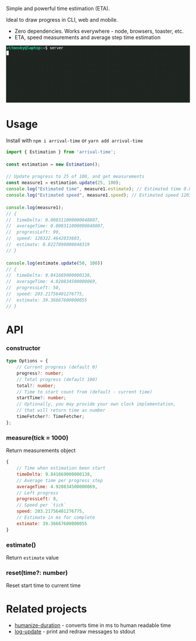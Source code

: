 Simple and powerful time estimation (ETA).

Ideal to draw progress in CLI, web and mobile.

- Zero dependencies. Works everywhere - node, browsers, toaster, etc.
- ETA, speed measurements and average step time estimation

![](./docs/eta.gif)

# Usage

Install with `npm i arrival-time` or `yarn add arrival-time`

```js
import { Estimation } from 'arrival-time';

const estimation = new Estimation();

// Update progress to 25 of 100, and get measurements
const measure1 = estimation.update(25, 100);
console.log("Estimated time", measure1.estimate); // Estimated time 0.8227890000048319
console.log("Estimated speed", measure1.speed); // Estimated speed 120322.4642033603

console.log(measure1);
// {
// 	timeDelta: 0.008311000000048807,
// 	averageTime: 0.008311000000048807,
// 	progressLeft: 99,
// 	speed: 120322.4642033603,
// 	estimate: 0.8227890000048319
// }

console.log(estimate.update(50, 100))
// {
// 	timeDelta: 9.841669000000138,
// 	averageTime: 4.920834500000069,
// 	progressLeft: 50,
// 	speed: 203.21756401276775,
// 	estimate: 39.36667600000055
// }
```

# API

### constructor

```ts
type Options = {
	// Current progress (default 0)
	progress?: number;
	// Total progress (default 100)
	total?: number;
	// Time to start count from (default - current time)
	startTime?: number;
	// Optionally, you may provide your own clock implementation,
	// that will return time as number
	timeFetcher?: TimeFetcher;
};
```

### measure(tick = 1000)

Return measurements object

```js
{
	// Time when estimation been start
	timeDelta: 9.841669000000138,
	// Average time per progress step
	averageTime: 4.920834500000069,
	// Left progress
	progressLeft: 8,
	// Speed per `tick`
	speed: 203.21756401276775,
	// Estimate in ms for complete
	estimate: 39.36667600000055
}
```

### estimate()

Return `estimate` value

### reset(time?: number)

Reset start time to current time

# Related projects

- [humanize-duration](https://www.npmjs.com/package/humanize-duration) - converts time in ms to human readable time
- [log-update](https://www.npmjs.com/package/log-update) - print and redraw messages to stdout

